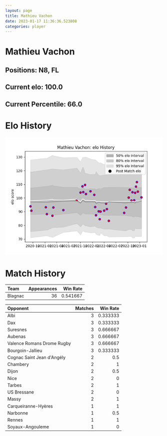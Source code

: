 ```yaml
---  
layout: page  
title: Mathieu Vachon  
date: 2023-01-17 11:36:36.523808  
categories: player  
---
```

# Mathieu Vachon

## Positions: N8, FL

## Current elo: 100.0

## Current Percentile: 66.0

# Elo History


![elo history](history_MathieuVachon.png)
# Match History


| Team    |   Appearances |   Win Rate |
|:--------|--------------:|-----------:|
| Blagnac |            36 |   0.541667 |

| Opponent                   |   Matches |   Win Rate |
|:---------------------------|----------:|-----------:|
| Albi                       |         3 |   0.333333 |
| Dax                        |         3 |   0.333333 |
| Suresnes                   |         3 |   0.666667 |
| Aubenas                    |         3 |   0.666667 |
| Valence Romans Drome Rugby |         3 |   0.666667 |
| Bourgoin-Jallieu           |         3 |   0.333333 |
| Cognac Saint Jean d'Angély |         2 |   0.5      |
| Chambery                   |         2 |   1        |
| Dijon                      |         2 |   0.5      |
| Nice                       |         2 |   0        |
| Tarbes                     |         2 |   1        |
| US Bressane                |         2 |   0        |
| Massy                      |         2 |   1        |
| Carqueiranne-Hyères        |         1 |   1        |
| Narbonne                   |         1 |   0.5      |
| Rennes                     |         1 |   1        |
| Soyaux-Angouleme           |         1 |   0        |